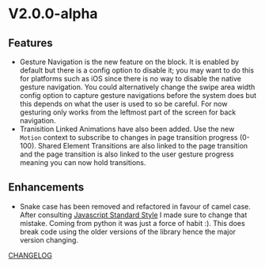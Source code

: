 # V2.0.0-alpha

## Features

- Gesture Navigation is the new feature on the block. It is enabled by default but there is a config option to disable it; you may want to do this for platforms such as iOS since there is no way to disable the native gesture navigation. You could alternatively change the swipe area width config option to capture gesture navigations before the system does but this depends on what the user is used to so be careful. For now gesturing only works from the leftmost part of the screen for back navigation.
- Tranisition Linked Animations have also been added. Use the new ```Motion``` context to subscribe to changes in page transition progress (0-100). Shared Element Transitions are also linked to the page transition and the page transition is also linked to the user gesture progress meaning you can now hold transitions.

## Enhancements

-  Snake case has been removed and refactored in favour of camel case. After consulting [Javascript Standard Style](https://standardjs.com/rules.html) I made sure to change that mistake. Coming from python it was just a force of habit :). This does break code using the older versions of the library hence the major version changing.


[CHANGELOG](https://github.com/nxtexe/react-motion-router/blob/main/CHANGELOG.md#v200-alpha)

